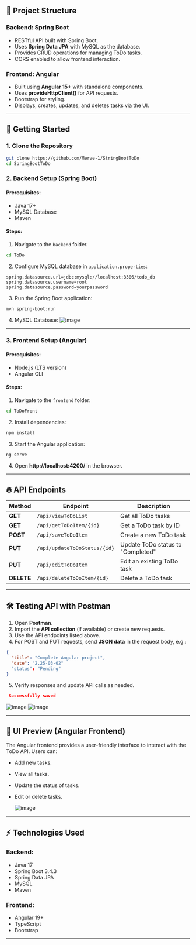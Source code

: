 ## 📌 Project Structure

### **Backend: Spring Boot**
- RESTful API built with Spring Boot.
- Uses **Spring Data JPA** with MySQL as the database.
- Provides CRUD operations for managing ToDo tasks.
- CORS enabled to allow frontend interaction.

### **Frontend: Angular**
- Built using **Angular 15+** with standalone components.
- Uses **provideHttpClient()** for API requests.
- Bootstrap for styling.
- Displays, creates, updates, and deletes tasks via the UI.

---

## 🚀 Getting Started

### **1. Clone the Repository**
```sh
git clone https://github.com/Merve-1/StringBootToDo
cd SpringBootToDo
```

### **2. Backend Setup (Spring Boot)**
#### **Prerequisites:**
- Java 17+
- MySQL Database
- Maven

#### **Steps:**
1. Navigate to the `backend` folder.
```sh
cd ToDo
```
2. Configure MySQL database in `application.properties`:
```properties
spring.datasource.url=jdbc:mysql://localhost:3306/todo_db
spring.datasource.username=root
spring.datasource.password=yourpassword
```
3. Run the Spring Boot application:
```sh
mvn spring-boot:run
```
4. MySQL Database:
![image](https://github.com/user-attachments/assets/2ad4c8d5-44f5-4127-b8dd-5f14a5b31228)


---

### **3. Frontend Setup (Angular)**
#### **Prerequisites:**
- Node.js (LTS version)
- Angular CLI

#### **Steps:**
1. Navigate to the `frontend` folder:
```sh
cd ToDoFront
```
2. Install dependencies:
```sh
npm install
```
3. Start the Angular application:
```sh
ng serve
```
4. Open **http://localhost:4200/** in the browser.

---

## 🔥 API Endpoints

| Method | Endpoint | Description |
|--------|----------|--------------|
| **GET** | `/api/viewToDoList` | Get all ToDo tasks |
| **GET** | `/api/getToDoItem/{id}` | Get a ToDo task by ID |
| **POST** | `/api/saveToDoItem` | Create a new ToDo task |
| **PUT** | `/api/updateToDoStatus/{id}` | Update ToDo status to "Completed" |
| **PUT** | `/api/editToDoItem` | Edit an existing ToDo task |
| **DELETE** | `/api/deleteToDoItem/{id}` | Delete a ToDo task |

---

## 🛠️ Testing API with Postman

1. Open **Postman**.
2. Import the **API collection** (if available) or create new requests.
3. Use the API endpoints listed above.
4. For POST and PUT requests, send **JSON data** in the request body, e.g.:
```json
{
  "title": "Complete Angular project",
  "date": "2.25-03-02"
  "status": "Pending"
}
```

5. Verify responses and update API calls as needed.
  ```json
   Successfully saved
  ```

   ![image](https://github.com/user-attachments/assets/1eef7e33-c366-4666-8a7d-8d0a15b85a32)
   ![image](https://github.com/user-attachments/assets/4febb172-7809-4a4c-8366-3c14f8290521)
   
  ---
## 🎨 UI Preview (Angular Frontend)
The Angular frontend provides a user-friendly interface to interact with the ToDo API. Users can:
- Add new tasks.
- View all tasks.
- Update the status of tasks.
- Edit or delete tasks.

  ![image](https://github.com/user-attachments/assets/951b6f00-35da-421b-a88b-b9912521e534)
---

## ⚡ Technologies Used
### **Backend:**
- Java 17
- Spring Boot 3.4.3
- Spring Data JPA
- MySQL
- Maven

### **Frontend:**
- Angular 19+
- TypeScript
- Bootstrap

---


